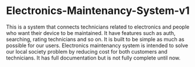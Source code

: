 # Electronics-Maintenancy-System-v1
This is a system that connects technicians related to electronics and people who want their device to be maintained. 
It have features such as auth, searching, rating technicians and so on. 
It is built to be simple as much as possible for our users. 
Electronics maintenancy system is intended to solve our local society problem by reducing cost for both customers and technicians.
It has full documentation but is not fully complete until now.
